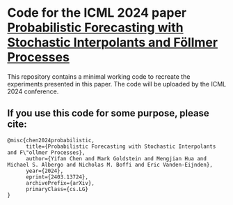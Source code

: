 # Code for the ICML 2024 paper [Probabilistic Forecasting with Stochastic Interpolants and Föllmer Processes](https://arxiv.org/abs/2403.13724)

This repository contains a minimal working code to recreate the experiments presented in this paper. The code will be uploaded by the ICML 2024 conference. 





## If you use this code for some purpose, please cite:

```
@misc{chen2024probabilistic,
      title={Probabilistic Forecasting with Stochastic Interpolants and F\"ollmer Processes}, 
      author={Yifan Chen and Mark Goldstein and Mengjian Hua and Michael S. Albergo and Nicholas M. Boffi and Eric Vanden-Eijnden},
      year={2024},
      eprint={2403.13724},
      archivePrefix={arXiv},
      primaryClass={cs.LG}
}
```

